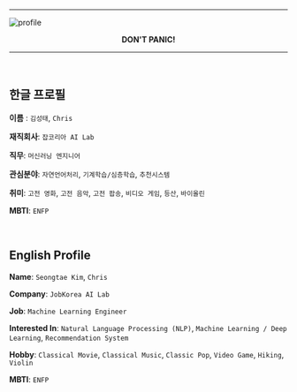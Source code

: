 <br>

----

<img src="{{site.baseurl}}/assets/images/profile_photo.jpg" alt="profile" title="profile photo" />

<p align="center"><b>DON'T PANIC!</b></p>


----

<br>

## 한글 프로필

**이름** : `김성태`, `Chris`

**재직회사**: `잡코리아 AI Lab`

**직무**: `머신러닝 엔지니어`

**관심분야**: `자연언어처리`, `기계학습/심층학습`, `추천시스템`

**취미**: `고전 영화`, `고전 음악`, `고전 팝송`, `비디오 게임`, `등산`, `바이올린`

**MBTI**: `ENFP`

<br>

## English Profile

**Name**: `Seongtae Kim`, `Chris`

**Company**: `JobKorea AI Lab`

**Job**: `Machine Learning Engineer`

**Interested In**: `Natural Language Processing (NLP)`, `Machine Learning / Deep Learning`, `Recommendation System`

**Hobby**: `Classical Movie`, `Classical Music`, `Classic Pop`, `Video Game`, `Hiking`, `Violin`

**MBTI**: `ENFP`

<br>

